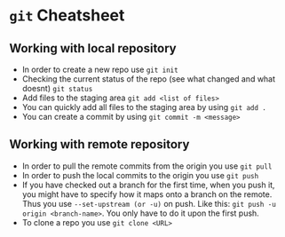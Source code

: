 # ```git``` Cheatsheet

## Working with local repository ##

- In order to create a new repo use ```git init```
- Checking the current status of the repo (see what changed and what doesnt) ```git status```
- Add files to the staging area ```git add <list of files>```
- You can quickly add all files to the staging area by using ```git add .```
- You can create a commit by using ```git commit -m <message>```

## Working with remote repository ##

- In order to pull the remote commits from the origin you use ```git pull```
- In order to push the local commits to the origin you use ```git push```
- If you have checked out a branch for the first time, when you push it, you might have to specify how it maps onto a branch on the remote. Thus you use ```--set-upstream (or -u)``` on push. Like this: ```git push -u origin <branch-name>```. You only have to do it upon the first push.
- To clone a repo you use ```git clone <URL>```